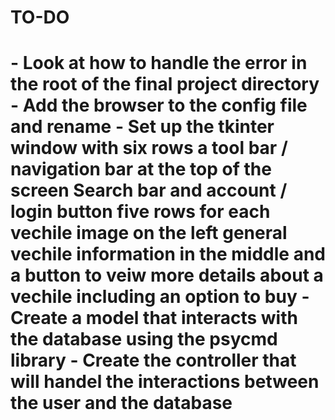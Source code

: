 <h1>TO-DO<h1>
    - Look at how to handle the error in the root of the final project directory
    - Add the browser to the config file and rename
    - Set up the tkinter window with six rows
        a tool bar / navigation bar at the top of the screen
            Search bar and account / login button
        five rows for each vechile
            image on the left
            general vechile information in the middle
            and a button to veiw more details about a vechile including an option to buy
    - Create a model that interacts with the database using the psycmd library
    - Create the controller that will handel the interactions between the user and the database